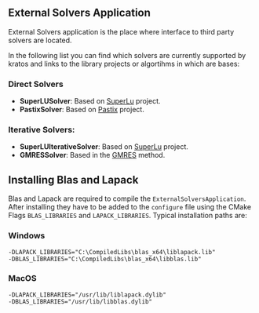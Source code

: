 ## External Solvers Application

External Solvers application is the place where interface to third party solvers are located.

In the following list you can find which solvers are currently supported by kratos and links to the library projects or algortihms in which are bases:

### Direct Solvers
* __SuperLUSolver__: Based on [SuperLu](http://crd-legacy.lbl.gov/~xiaoye/SuperLU/) project.
* __PastixSolver__: Based on [Pastix](http://pastix.gforge.inria.fr/files/README-txt.html) project.

### Iterative Solvers:
* __SuperLUIterativeSolver__: Based on [SuperLu](http://crd-legacy.lbl.gov/~xiaoye/SuperLU/) project.
* __GMRESSolver__: Based in the [GMRES](https://en.wikipedia.org/wiki/Generalized_minimal_residual_method) method.


## Installing Blas and Lapack
Blas and Lapack are required to compile the `ExternalSolversApplication`.
After installing they have to be added to the `configure` file using the CMake Flags `BLAS_LIBRARIES` and `LAPACK_LIBRARIES`.
Typical installation paths are:

### Windows
~~~
-DLAPACK_LIBRARIES="C:\CompiledLibs\blas_x64\liblapack.lib"
-DBLAS_LIBRARIES="C:\CompiledLibs\blas_x64\libblas.lib"
~~~

### MacOS
~~~
-DLAPACK_LIBRARIES="/usr/lib/liblapack.dylib"
-DBLAS_LIBRARIES="/usr/lib/libblas.dylib"
~~~
